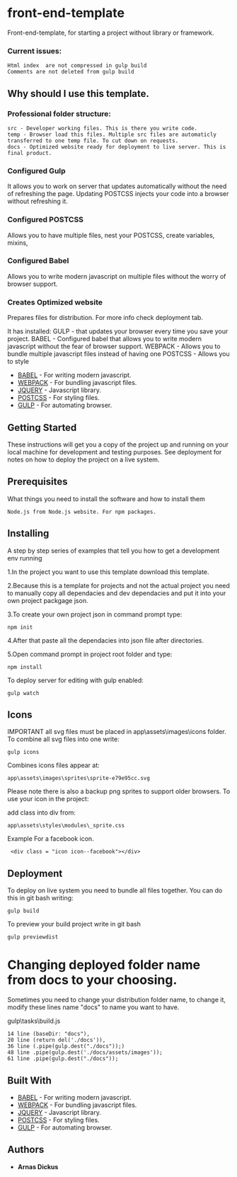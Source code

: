 # front-end-template

Front-end-template, for starting a project without library or framework.

### Current issues:
```
Html index  are not compressed in gulp build
Comments are not deleted from gulp build
```

## Why should I use this template.
  
 ### Professional folder structure:
    src - Developer working files. This is there you write code.
    temp - Browser load this files. Multiple src files are automaticly transferred to one temp file. To cut down on requests.
    docs - Optimized website ready for deployment to live server. This is final product.
  
 ### Configured Gulp
  It allows you to work on server that updates automatically without the need of refreshing the page.
  Updating POSTCSS injects your code into a browser without refreshing it.
  
 ### Configured POSTCSS
  Allows you to have multiple files, nest your POSTCSS, create variables, mixins, 
 
 ### Configured Babel
  Allows you to write modern javascript on multiple files without the worry of browser support.
  
  ### Creates Optimized website
  Prepares files for distribution. For more info check deployment tab.
  
  
  
  It has installed:
  GULP - that updates your browser every time you save your project.
  BABEL - Configured babel that allows you to write modern javascript without the fear of browser support.
  WEBPACK - Allows you to bundle multiple javascript files instead of having one
  POSTCSS - Allows you to style 

* [BABEL](https://github.com/babel/babel) - For writing modern javascript.
* [WEBPACK](https://github.com/webpack/webpack) - For bundling javascript files.
* [JQUERY](https://github.com/jquery/jquery) - Javascript library.
* [POSTCSS](https://github.com/postcss/postcss) - For styling files.
* [GULP](https://github.com/gulpjs/gulp) - For automating browser.

## Getting Started

These instructions will get you a copy of the project up and running on your local machine for development and testing purposes. See deployment for notes on how to deploy the project on a live system.

## Prerequisites

What things you need to install the software and how to install them

```
Node.js from Node.js website. For npm packages.
```

## Installing

A step by step series of examples that tell you how to get a development env running

1.In the project you want to use this template download this template.

2.Because this is a template for projects and not the actual project you need to manually copy all dependacies and dev dependacies and put it into your own project packgage json.

3.To create your own project json in command prompt type:

```
npm init
```
4.After that paste all the dependacies into json file after directories.

5.Open command prompt in project root folder and type:
```
npm install
```
To deploy server for editing with gulp enabled:
```
gulp watch
```
## Icons

IMPORTANT all svg files must be placed in app\assets\images\icons folder.
To combine all svg files into one write:

```
gulp icons
```

Combines icons files appear at:

```
app\assets\images\sprites\sprite-e79e95cc.svg
```
Please note there is also a backup png sprites to support older browsers.
To use your icon in the project:

add class into div from:
```
app\assets\styles\modules\_sprite.css
```
Example For a facebook icon.
```
 <div class = "icon icon--facebook"></div>
```
## Deployment

To deploy on live system you need to bundle all files together. You can do this in git bash writing:

```
gulp build
```
To preview your build project write in git bash

```
gulp previewdist
```
# Changing deployed folder name from docs to your choosing.

Sometimes you need to change your distribution folder name, to change it,
modify these lines name "docs" to name you want to have.

gulp\tasks\build.js
```
14 line (baseDir: "docs"),
20 line (return del('./docs')),
36 line (.pipe(gulp.dest("./docs"));)
48 line .pipe(gulp.dest('./docs/assets/images'));
61 line .pipe(gulp.dest("./docs"));
```

## Built With

* [BABEL](https://github.com/babel/babel) - For writing modern javascript.
* [WEBPACK](https://github.com/webpack/webpack) - For bundling javascript files.
* [JQUERY](https://github.com/jquery/jquery) - Javascript library.
* [POSTCSS](https://github.com/postcss/postcss) - For styling files.
* [GULP](https://github.com/gulpjs/gulp) - For automating browser.

## Authors

* **Arnas Dickus**

